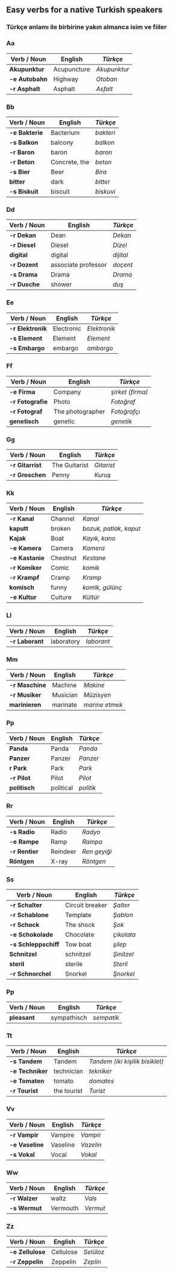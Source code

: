 ## Easy verbs for a native Turkish speakers
### Türkçe anlamı ile birbirine yakın almanca isim ve fiiler

### Aa

**Verb / Noun** | English | _Türkçe_
--- | --- | ---
**Akupunktur** | Acupuncture | _Akupunktur_
**-e Autobahn** | Highway | _Otoban_
**-r Asphalt** | Asphalt | _Asfalt_

### Bb
**Verb / Noun** | English | _Türkçe_
--- | --- | ---
**-e Bakterie** | Bacterium | _bakteri_
**-s Balkon** | balcony | _balkon_
**-r Baron** | baron | _baron_
**-r Beton** | Concrete, the | _beton_
**-s Bier** | Beer | _Bira_
**bitter** | dark | _bitter_
**-s Biskuit** | biscuit | _biskuvi_

### Dd
**Verb / Noun** | English | _Türkçe_
--- | --- | ---
**-r Dekan** | Dean | _Dekan_
**-r Diesel** | Diesel | _Dizel_
**digital** | digital | _dijital_
**-r Dozent** | associate professor | _doçent_
**-s Drama** | Drama | _Drama_
**-r Dusche** | shower | _duş_

### Ee
**Verb / Noun** | English | _Türkçe_
--- | --- | ---
**-r Elektronik** | Electronic | _Elektronik_
**-s Element** | Element | _Element_
**-s Embargo** | embargo | _ambargo_

### Ff
**Verb / Noun** | English | _Türkçe_
--- | --- | ---
**-e Firma** | Company | _şirket (firma)_
**-r Fotografie** | Photo | _Fotoğraf_
**-r Fotograf** | The photographer | _Fotoğrafçı_
**genetisch** | genetic | _genetik_

### Gg
**Verb / Noun** | English | _Türkçe_
--- | --- | ---
**-r Gitarrist** | The Guitarist | _Gitarist_
**-r Groschen** | Penny | _Kuruş_

### Kk
**Verb / Noun** | English | _Türkçe_
--- | --- | ---
**-r Kanal** | Channel | _Kanal_
**kaputt** | broken | _bozuk, patlak, kaput_
**Kajak** | Boat | _Kayık, kano_
**-e Kamera** | Camera | _Kamera_
**-e Kastanie** | Chestnut | _Kestane_
**-r Komiker** | Comic | _komik_
**-r Krampf** | Cramp | _Kramp_
**komisch** | funny | _komik, gülünç_
**-e Kultur** | Culture | _Kültür_

### Ll
**Verb / Noun** | English | _Türkçe_
--- | --- | ---
**-r Laborant** | laboratory | _laborant_

### Mm
**Verb / Noun** | English | _Türkçe_
--- | --- | ---
**-r Maschine** | Machine | _Makine_
**-r Musiker** | Musician | _Müzisyen_
**marinieren** | marinate | _marine etmek_

### Pp
**Verb / Noun** | English | _Türkçe_
--- | --- | ---
**Panda** | Panda | _Panda_
**Panzer** | Panzer | _Panzer_
**r Park** | Park | _Park_
**-r Pilot** | Pilot | _Pilot_
**politisch** | political | _politik_

### Rr
**Verb / Noun** | English | _Türkçe_
--- | --- | ---
**-s Radio** | Radio | _Radyo_
**-e Rampe** | Ramp | _Rampa_
**-r Rentier** | Reindeer | _Ren geyiği_
**Röntgen** | X-ray | _Röntgen_

### Ss
**Verb / Noun** | English | _Türkçe_
--- | --- | ---
**-r Schalter** | Circuit breaker | _Şalter_
**-r Schablone** | Template | _Şablon_
**-r Schock** | The shock | _Şok_
**-e Schokolade** | Chocolate | _çikolata_
**-s Schleppschiff** | Tow boat | _şilep_
**Schnitzel** | schnitzel | _Şinitzel_
**steril** | sterile | _Steril_
**-r Schnorchel** | Snorkel | _Şnorkel_

### Pp
**Verb / Noun** | English | _Türkçe_
--- | --- | ---
**pleasant** | sympathisch | _sempatik_

### Tt
**Verb / Noun** | English | _Türkçe_
--- | --- | ---
**-s Tandem** | Tandem | _Tandem (iki kişilik bisiklet)_
**-e Techniker** | technician | _tekniker_
**-e Tomaten** | tomato | _domates_
**-r Tourist** | the tourist | _Turist_

### Vv
**Verb / Noun** | English | _Türkçe_
--- | --- | ---
**-r Vampir** | Vampire | _Vampir_
**-e Vaseline** | Vaseline | _Vazelin_
**-s Vokal** | Vocal | _Vokal_

### Ww
**Verb / Noun** | English | _Türkçe_
--- | --- | ---
**-r Walzer** | waltz | _Vals_
**-s Wermut** | Vermouth | _Vermut_

### Zz
**Verb / Noun** | English | _Türkçe_
--- | --- | ---
**-e Zellulose** | Cellulose | _Selüloz_
**-r Zeppelin** | Zeppelin | _Zeplin_
